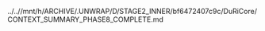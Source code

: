 ../..//mnt/h/ARCHIVE/.UNWRAP/D/STAGE2_INNER/bf6472407c9c/DuRiCore/CONTEXT_SUMMARY_PHASE8_COMPLETE.md